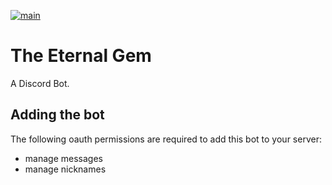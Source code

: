 [![main](https://github.com/lesteenman/discord-bot-the-eternal-gem/actions/workflows/main.yml/badge.svg)](https://github.com/lesteenman/discord-bot-the-eternal-gem/actions/workflows/main.yml)

# The Eternal Gem
A Discord Bot.

## Adding the bot
The following oauth permissions are required to add this bot to your server:
- manage messages
- manage nicknames
